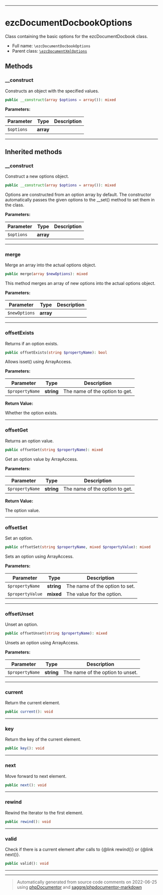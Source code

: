 ***

# ezcDocumentDocbookOptions

Class containing the basic options for the ezcDocumentDocbook class.



* Full name: `\ezcDocumentDocbookOptions`
* Parent class: [`\ezcDocumentXmlOptions`](./ezcDocumentXmlOptions.md)




## Methods


### __construct

Constructs an object with the specified values.

```php
public __construct(array $options = array()): mixed
```








**Parameters:**

| Parameter | Type | Description |
|-----------|------|-------------|
| `$options` | **array** |  |




***


## Inherited methods


### __construct

Construct a new options object.

```php
public __construct(array $options = array()): mixed
```

Options are constructed from an option array by default. The constructor
automatically passes the given options to the __set() method to set them
in the class.






**Parameters:**

| Parameter | Type | Description |
|-----------|------|-------------|
| `$options` | **array** |  |




***

### merge

Merge an array into the actual options object.

```php
public merge(array $newOptions): mixed
```

This method merges an array of new options into the actual options object.






**Parameters:**

| Parameter | Type | Description |
|-----------|------|-------------|
| `$newOptions` | **array** |  |




***

### offsetExists

Returns if an option exists.

```php
public offsetExists(string $propertyName): bool
```

Allows isset() using ArrayAccess.






**Parameters:**

| Parameter | Type | Description |
|-----------|------|-------------|
| `$propertyName` | **string** | The name of the option to get. |


**Return Value:**

Whether the option exists.



***

### offsetGet

Returns an option value.

```php
public offsetGet(string $propertyName): mixed
```

Get an option value by ArrayAccess.






**Parameters:**

| Parameter | Type | Description |
|-----------|------|-------------|
| `$propertyName` | **string** | The name of the option to get. |


**Return Value:**

The option value.



***

### offsetSet

Set an option.

```php
public offsetSet(string $propertyName, mixed $propertyValue): mixed
```

Sets an option using ArrayAccess.






**Parameters:**

| Parameter | Type | Description |
|-----------|------|-------------|
| `$propertyName` | **string** | The name of the option to set. |
| `$propertyValue` | **mixed** | The value for the option. |




***

### offsetUnset

Unset an option.

```php
public offsetUnset(string $propertyName): mixed
```

Unsets an option using ArrayAccess.






**Parameters:**

| Parameter | Type | Description |
|-----------|------|-------------|
| `$propertyName` | **string** | The name of the option to unset. |




***

### current

Return the current element.

```php
public current(): void
```











***

### key

Return the key of the current element.

```php
public key(): void
```











***

### next

Move forward to next element.

```php
public next(): void
```











***

### rewind

Rewind the Iterator to the first element.

```php
public rewind(): void
```











***

### valid

Check if there is a current element after calls to {@link rewind()} or
{@link next()}.

```php
public valid(): void
```











***


***
> Automatically generated from source code comments on 2022-06-25 using [phpDocumentor](http://www.phpdoc.org/) and [saggre/phpdocumentor-markdown](https://github.com/Saggre/phpDocumentor-markdown)
